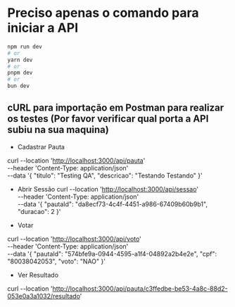 # Preciso apenas o comando para iniciar a API

```bash
npm run dev
# or
yarn dev
# or
pnpm dev
# or
bun dev
```

## cURL para importação em Postman para realizar os testes (Por favor verificar qual porta a API subiu na sua maquina)

- Cadastrar Pauta

curl --location '<http://localhost:3000/api/pauta>' \
--header 'Content-Type: application/json' \
--data '{
  "titulo": "Testing QA",
  "descricao": "Testando Testando"
}'

- Abrir Sessão
curl --location '<http://localhost:3000/api/sessao>' \
--header 'Content-Type: application/json' \
--data '{
    "pautaId": "da8ecf73-4c4f-4451-a986-67409b60b9b1",
    "duracao": 2
}'

- Votar

curl --location '<http://localhost:3000/api/voto>' \
--header 'Content-Type: application/json' \
--data '{
  "pautaId": "574bfe9a-0944-4595-a1f4-04892a2b4e2e",
  "cpf": "80038042053",
  "voto": "NAO"
}'

- Ver Resultado

curl --location '<http://localhost:3000/api/pauta/c3ffedbe-be53-4a8c-88d2-053e0a3a1032/resultado>'

